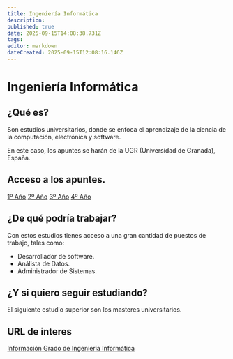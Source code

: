 ```yaml
---
title: Ingeniería Informática
description: 
published: true
date: 2025-09-15T14:08:38.731Z
tags: 
editor: markdown
dateCreated: 2025-09-15T12:08:16.146Z
---
```


# Ingeniería Informática
## ¿Qué es?
Son estudios universitarios, donde se enfoca el aprendizaje de la ciencia de la computación, electrónica y software.

En este caso, los apuntes se harán de la UGR (Universidad de Granada), España.

## Acceso a los apuntes.
[1º Año](Primero)
[2º Año](Segundo)
[3º Año](Tercero)
[4º Año](Cuarto)

## ¿De qué podría trabajar?
Con estos estudios tienes acceso a una gran cantidad de puestos de trabajo, tales como:
- Desarrollador de software.
- Análista de Datos.
- Administrador de Sistemas.

## ¿Y si quiero seguir estudiando?
El siguiente estudio superior son los masteres universitarios.

## URL de interes
[Información Grado de Ingeniería Informática](https://www.ugr.es/estudiantes/grados/grado-ingenieria-informatica)
